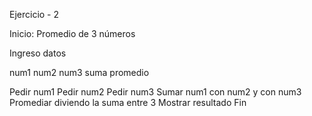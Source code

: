 Ejercicio - 2

Inicio: Promedio de 3 números

Ingreso datos

num1
num2
num3
suma
promedio

Pedir num1
Pedir num2
Pedir num3
Sumar num1 con num2 y con num3
Promediar diviendo la suma entre 3
Mostrar resultado
Fin
